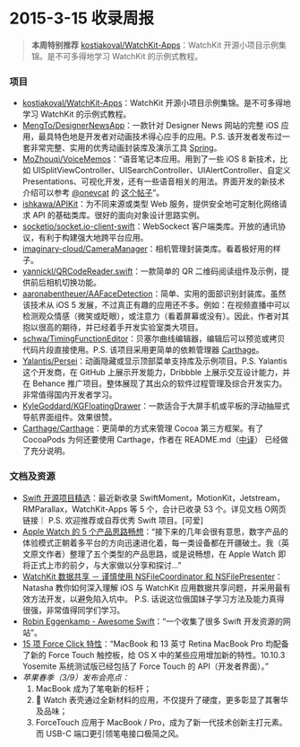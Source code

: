 2015-3-15 收录周报
===
> **本周特别推荐** [kostiakoval/WatchKit-Apps](https://github.com/kostiakoval/WatchKit-Apps)：WatchKit 开源小项目示例集锦。是不可多得地学习 WatchKit 的示例式教程。

### 项目
* [kostiakoval/WatchKit-Apps](https://github.com/kostiakoval/WatchKit-Apps)：WatchKit 开源小项目示例集锦。是不可多得地学习 WatchKit 的示例式教程。
* [MengTo/DesignerNewsApp](https://github.com/MengTo/DesignerNewsApp)：一款针对 Designer News 网站的完整 iOS 应用，最具特色地是开发者对动画技术得心应手的应用。P.S. 该开发者发布过一套非常完整、实用的优秀动画封装库及演示工具 [Spring](http://weibo.com/5167456916/C2l95BHar)。
* [MoZhouqi/VoiceMemos](https://github.com/MoZhouqi/VoiceMemos)：“语音笔记本应用。用到了一些 iOS 8 新技术，比如 UISplitViewController、UISearchController、UIAlertController、自定义 Presentations、可视化开发，还有一些语音相关的用法。界面开发的新技术介绍可以参考 [@onevcat](http//weibo.com/onevcat) 的 [这个帖子](http://onevcat.com/2014/07/ios-ui-unique/)”。
* [ishkawa/APIKit](https://github.com/ishkawa/APIKit)：为不同来源或类型 Web 服务，提供安全地可定制化网络请求 API 的基础类库。很好的面向对象设计思路实例。
* [socketio/socket.io-client-swift](https://github.com/socketio/socket.io-client-swift)：WebSockect 客户端类库。开放的通讯协议，有利于构建强大地跨平台应用。
* [imaginary-cloud/CameraManager](https://github.com/imaginary-cloud/CameraManager)：相机管理封装类库。看着极好用的样子。
* [yannickl/QRCodeReader.swift](https://github.com/yannickl/QRCodeReader.swift)：一款简单的 QR 二维码阅读组件及示例，提供前后相机切换功能。
* [aaronabentheuer/AAFaceDetection](https://github.com/aaronabentheuer/AAFaceDetection)：简单、实用的面部识别封装库。虽然该技术从 iOS 5 发展，不过真正有趣的应用还不多。例如：在视频直播中可以检测观众情感（微笑或眨眼），或注意力（看着屏幕或没有）。因此，作者对其抱以很高的期待，并已经着手开发实验室类大项目。
* [schwa/TimingFunctionEditor](https://github.com/schwa/TimingFunctionEditor)：贝塞尔曲线编辑器，编辑后可以预览或拷贝代码片段直接使用。P.S. 该项目采用更简单的依赖管理器 [Carthage](https://github.com/Carthage/Carthage)。
* [Yalantis/Persei](https://github.com/Yalantis/Persei)：动画隐藏或显示顶部菜单支持库及示例项目。P.S. Yalantis 这个开发商，在 GitHub 上展示开发能力，Dribbble 上展示交互设计能力，并在 Behance 推广项目。整体展现了其出众的软件过程管理及综合开发实力。非常值得国内开发者学习。
* [KyleGoddard/KGFloatingDrawer](https://github.com/KyleGoddard/KGFloatingDrawer)：一款适合于大屏手机或平板的浮动抽屉式导航界面组件。效果很赞。
* [Carthage/Carthage](https://github.com/Carthage/Carthage)：更简单的方式来管理 Cocoa 第三方框架。有了 CocoaPods 为何还要使用 Carthage，作者在 README.md（[中译](http://www.cocoachina.com/ios/20141204/10528.html)） 已经做了充分说明。

### 文档及资源
* [Swift 开源项目精选](https://github.com/ipader/SwiftGuide/blob/master/Featured.md)：最近新收录 SwiftMoment，MotionKit，Jetstream，RMParallax，WatchKit-Apps 等 5 个，合计已收录 53 个。详见文档 O网页链接｜ P.S. 欢迎推荐或自荐优秀 Swift 项目。[可爱]
* [Apple Watch 的 5 个产品思路畅想](http://www.beforweb.com/node/689)：“接下来的几年会很有意思，数字产品的体验模式正朝着多平台的方向迅速进化着，每一类设备都在开疆破土。我（英文原文作者）整理了五个类型的产品思路，或是说畅想，在 Apple Watch 即将正式上市的前夕，与大家做以分享和探讨...”
* [WatchKit 数据共享 － 谨慎使用 NSFileCoordinator 和 NSFilePresenter](http://natashatherobot.com/watchkit-nsfilecoordinator-nsfilepresenter/)：Natasha 教你如何深入理解 iOS 与 WatchKit 应用数据共享问题，并采用最有效方法开发，以避免陷入坑中。 P.S. 话说这位俄国妹子学习方法及能力真得很强，非常值得同学们学习。
* [Robin Eggenkamp - Awesome Swift](https://swift.zeef.com/robin.eggenkamp)：“一个收集了很多 Swift 开发资源的网站”。
* [15 项 Force Click 特性](http://www.feng.com/apple/macbook/2015-03-13/15-2015-macbook-hidden-Force-Click-properties_609684.shtml)：“MacBook 和 13 英寸 Retina MacBook Pro 均配备了新的 Force Touch 触控板，给 OS X 中的某些应用增加新的特性。10.10.3 Yosemite 系统测试版已经包括了 Force Touch 的 API（开发者界面）。”
* *苹果春季（3/9）发布会亮点：*
	1. MacBook 成为了笔电新的标杆；
	2.  Watch 表壳通过全新材料的应用，不仅提升了硬度，更多彰显了其奢华及品味；
	3. ForceTouch 应用于 MacBook / Pro，成为了新一代技术创新主打元素。而 USB-C 端口更引领笔电接口极简之风。